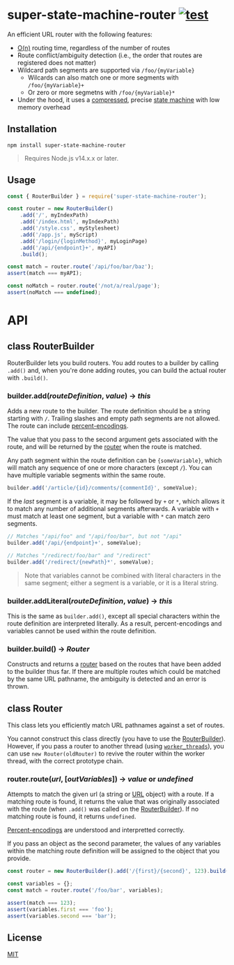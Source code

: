 # super-state-machine-router [![test](https://github.com/WiseLibs/super-state-machine-router/actions/workflows/test.yml/badge.svg)](https://github.com/WiseLibs/super-state-machine-router/actions/workflows/test.yml)

An efficient URL router with the following features:

- [O(n)](https://en.wikipedia.org/wiki/Big_O_notation) routing time, regardless of the number of routes
- Route conflict/ambiguity detection (i.e., the order that routes are registered does not matter)
- Wildcard path segments are supported via `/foo/{myVariable}`
	- Wilcards can also match one or more segments with `/foo/{myVariable}+`
	- Or zero or more segmetns with `/foo/{myVariable}*`
- Under the hood, it uses a [compressed](https://en.wikipedia.org/wiki/Sparse_matrix#Compressed_sparse_row_(CSR,_CRS_or_Yale_format)), precise [state machine](https://en.wikipedia.org/wiki/Finite-state_machine) with low memory overhead

## Installation

```
npm install super-state-machine-router
```

> Requires Node.js v14.x.x or later.

## Usage

```js
const { RouterBuilder } = require('super-state-machine-router');

const router = new RouterBuilder()
	.add('/', myIndexPath)
	.add('/index.html', myIndexPath)
	.add('/style.css', myStylesheet)
	.add('/app.js', myScript)
	.add('/login/{loginMethod}', myLoginPage)
	.add('/api/{endpoint}+', myAPI)
	.build();

const match = router.route('/api/foo/bar/baz');
assert(match === myAPI);

const noMatch = router.route('/not/a/real/page');
assert(noMatch === undefined);
```

# API

## class RouterBuilder

RouterBuilder lets you build routers. You add routes to a builder by calling `.add()` and, when you're done adding routes, you can build the actual router with `.build()`.

### builder.add(*routeDefinition*, *value*) -> *this*

Adds a new route to the builder. The route definition should be a string starting with `/`. Trailing slashes and empty path segments are not allowed. The route can include [percent-encodings](https://en.wikipedia.org/wiki/URL_encoding).

The value that you pass to the second argument gets associated with the route, and will be returned by the [router](#class-router) when the route is matched.

Any path segment within the route definition can be `{someVariable}`, which will match any sequence of one or more characters (except `/`). You can have multiple variable segments within the same route.

```js
builder.add('/article/{id}/comments/{commentId}', someValue);
```

If the *last* segment is a variable, it may be followed by `+` or `*`, which allows it to match any number of additional segments afterwards. A variable with `+` must match at least one segment, but a variable with `*` can match zero segments.

```js
// Matches "/api/foo" and "/api/foo/bar", but not "/api"
builder.add('/api/{endpoint}+', someValue);

// Matches "/redirect/foo/bar" and "/redirect"
builder.add('/redirect/{newPath}*', someValue);
```

> Note that variables cannot be combined with literal characters in the same segment; either a segment is a variable, or it is a literal string.

### builder.addLiteral(*routeDefinition*, *value*) -> *this*

This is the same as `builder.add()`, except all special characters within the route definition are interpreted literally. As a result, percent-encodings and variables cannot be used within the route definition.

### builder.build() -> *Router*

Constructs and returns a [router](#class-router) based on the routes that have been added to the builder thus far. If there are multiple routes which could be matched by the same URL pathname, the ambiguity is detected and an error is thrown.

## class Router

This class lets you efficiently match URL pathnames against a set of routes.

You cannot construct this class directly (you have to use the [RouterBuilder](#class-routerbuilder)). However, if you pass a router to another thread (using [`worker_threads`](https://nodejs.org/docs/latest/api/worker_threads.html)), you can use `new Router(oldRouter)` to revive the router within the worker thread, with the correct prototype chain.

### router.route(*url*, [*outVariables*]) -> *value* or *undefined*

Attempts to match the given url (a string or [URL](https://nodejs.org/api/url.html#class-url) object) with a route. If a matching route is found, it returns the value that was originally associated with the route (when `.add()` was called on the [RouterBuilder](#class-routerbuilder)). If no matching route is found, it returns `undefined`.

[Percent-encodings](https://en.wikipedia.org/wiki/URL_encoding) are understood and interpretted correctly.

If you pass an object as the second parameter, the values of any variables within the matching route definition will be assigned to the object that you provide.

```js
const router = new RouterBuilder().add('/{first}/{second}', 123).build();

const variables = {};
const match = router.route('/foo/bar', variables);

assert(match === 123);
assert(variables.first === 'foo');
assert(variables.second === 'bar');
```

## License

[MIT](https://github.com/WiseLibs/super-state-machine-router/blob/master/LICENSE)
